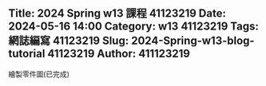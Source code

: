 Title: 2024 Spring w13 課程 41123219
Date: 2024-05-16 14:00
Category: w13 41123219
Tags: 網誌編寫 41123219
Slug: 2024-Spring-w13-blog-tutorial 41123219
Author: 411123219
---

<!-- PELICAN_END_SUMMARY -->
繪製零件圖(已完成)